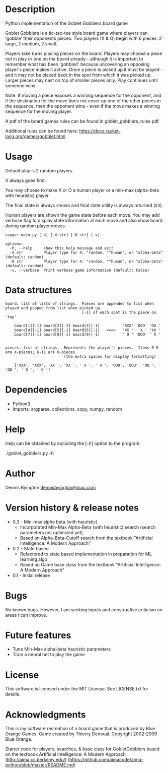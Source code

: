 # Description

Python implementation of the Goblet Gobblers board game

Goblet Gobblers is a tic-tac-toe style board game where players can 'gobble' their opponents pieces.
Two players (X & O) begin with 6 pieces: 2 large, 2 medium, 2 small.

Players take turns placing pieces on the board. Players may choose a piece not in play or one on the board
already - although it is important to remember what has been 'gobbled' because uncovering an opposing player's
piece makes it active.  Once a piece is picked up it must be played - and it may not be placed back in the spot
from which it was picked up.  Larger pieces may nest on top of smaller pieces only.  Play continues until someone wins.

Note: If moving a piece exposes a winning sequence for the opponent, and if the destination for the move
does not cover up one of the other pieces in the sequence, then the opponent wins - even if the move makes a
winning sequence for the moving player.

A pdf of the board games rules can be found in goblet_gobblers_rules.pdf

Additional rules can be found here: https://docs.racket-lang.org/games/gobblet.html

# Usage

Default play is 2 random players.  

X always goes first.

You may choose to make X or O a human player or a min-max (alpha-beta with heuristic) player.  

The final state is always shown and final state utility is always returned (int).

Human players are shown the game state before each move.  You may add verbose flag to display state information at each move and also show board during random player moves.


    usage: main.py [-h] [-X str] [-O str] [-v]

    options:
      -h, --help     show this help message and exit
      -X str         Player type for X: "random, ""human", or "alpha-beta" (default: random)
      -O str         Player type for X: "random, ""human", or "alpha-beta" (default: random)
      -v, --verbose  Print verbose game information (default: False)



# Data structures

    board: list of lists of strings.  Pieces are appended to list when played and popped from list when picked up.
                                      [-1] of each spot is the piece on 'top'

        board[1][-1] board[2][-1] board[3][-1]          'XXX' 'OOO' 'OO '
        board[4][-1] board[5][-1] board[6][-1]   <==>   'XX ' ' X ' 'XX '
        board[7][-1] board[8][-1] board[9][-1]          ' O ' 'OOO' ' X '


    pieces: list of strings.  Represents the player's pieces.  Items 0-5 are X-pieces; 6-11 are O-pieces.
                              (the extra spaces for display formatting)

        ['XXX', 'XXX', 'XX ', 'XX ', ' X ', ' X ', 'OOO', 'OOO', 'OO ', 'OO ', ' O ', ' O ']


# Dependencies

- Python3
- Imports: argparse, collections, copy, numpy, random


# Help

Help can be obtained by including the [-h] option to the program:

  ./goblet_gobblers.py -h


# Author

Dennis Byington
dennisbyington@mac.com


# Version history & release notes

- 0.3 - Min-max alpha beta (with heuristic) 
    - Incorporated Min-Max Alpha-Beta (with heuristic) search (search parameters not optimized yet)
    - Based on Alpha-Beta-Cutoff search from the textbook "Artificial Intelligence: A Modern Approach"
- 0.2 - State based
    - Refactored to state based implementation in preparation for ML learning algo
    - Based on Game base class from the textbook "Artificial Intelligence: A Modern Approach"
- 0.1 - Initial release


# Bugs

No known bugs.  However, I am seeking inputs and constructive criticism on areas I can improve.


# Future features

- Tune Min-Max alpha-beta heuristic parameters
- Train a neural net to play the game


# License

This software is licensed under the MIT License.  See LICENSE.txt for details.


# Acknowledgments

This is my software recreation of a board game that is produced by Blue Orange Games.
Game created by Thierry Denoual.  Copyright 2002-2009 Blue Orange.

Starter code for players, searches, & base class for GobletGobblers based on the textbook 
Artificial Intelligence: A Modern Approach (http://aima.cs.berkeley.edu/) (https://github.com/aimacode/aima-python/blob/master/README.md)
